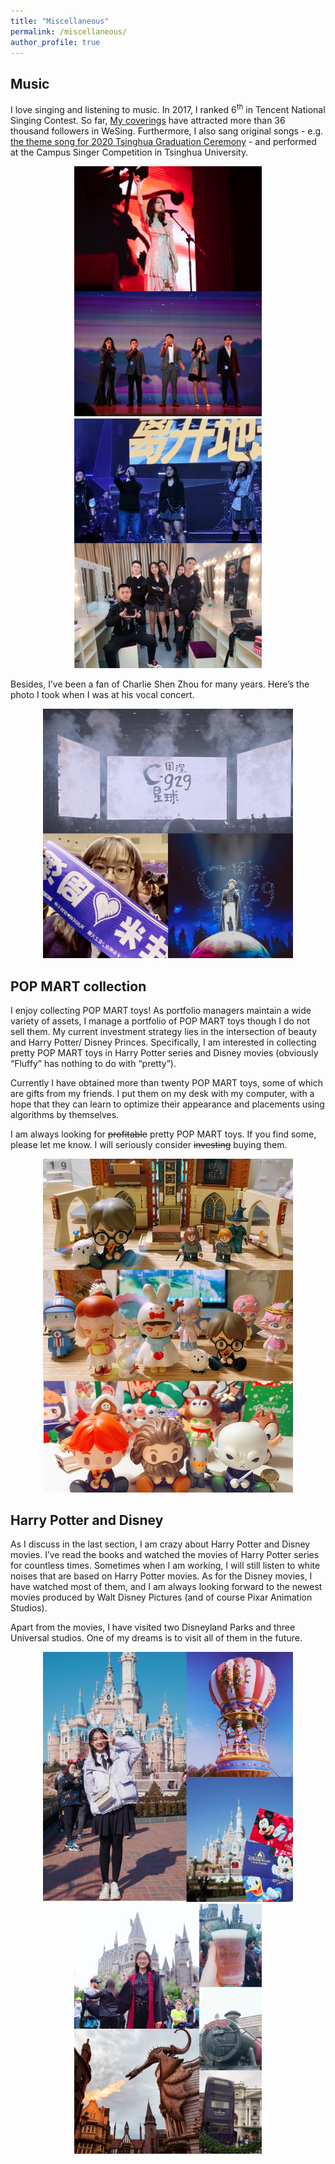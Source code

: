```yaml
---
title: "Miscellaneous"
permalink: /miscellaneous/
author_profile: true
---
```


## Music
I love singing and listening to music. In 2017, I ranked 6<sup>th</sup> in Tencent National Singing Contest. So far, [My coverings](http://kg.qq.com/node/personal?uid=6b9c9887232937) have attracted more than 36 thousand followers in WeSing. Furthermore, I also sang original songs - e.g. [the theme song for 2020 Tsinghua Graduation Ceremony]( https://b23.tv/cWzDVR) - and performed at the Campus Singer Competition in Tsinghua University.

<div align="center"><img src="/images/mid.jpeg" width = 300><img src="/images/final2020.jpeg" width = 300></div>

Besides, I’ve been a fan of Charlie Shen Zhou for many years. Here’s the photo I took when I was at his vocal concert.

<div align="center"><img src="/images/shenshen.jpeg" width = 400></div> 

## POP MART collection
I enjoy collecting POP MART toys! As portfolio managers maintain a wide variety of assets, I manage a portfolio of POP MART toys though I do not sell them.
My current investment strategy lies in the intersection of beauty and Harry Potter/ Disney Princes. Specifically, I am interested in collecting pretty POP MART toys in Harry Potter series and Disney movies (obviously “Fluffy” has nothing to do with “pretty”).

Currently I have obtained more than twenty POP MART toys, some of which are gifts from my friends. I put them on my desk with my computer, with a hope that they can learn to optimize their appearance and placements using algorithms by themselves.

I am always looking for ~~profitable~~ pretty POP MART toys. If you find some, please let me know. I will seriously consider ~~investing~~ buying them.

<div align="center"><img src="/images/collection.jpeg" width = 400></div>

## Harry Potter and Disney
As I discuss in the last section, I am crazy about Harry Potter and Disney movies. I’ve read the books and watched the movies of Harry Potter series for countless times. Sometimes when I am working, I will still listen to white noises that are based on Harry Potter movies. As for the Disney movies, I have watched most of them, and I am always looking forward to the newest movies produced by Walt Disney Pictures (and of course Pixar Animation Studios).

Apart from the movies, I have visited two Disneyland Parks and three Universal studios. One of my dreams is to visit all of them in the future. 

<div align="center"><img src="/images/disney.jpeg" height = 400><img src="/images/universal-studio.jpeg" height = 400></div>
